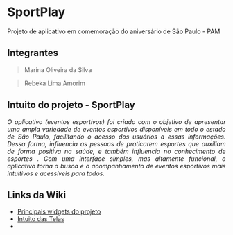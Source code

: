 # SportPlay
Projeto de aplicativo em comemoração do aniversário de São Paulo - PAM
## Integrantes
> Marina Oliveira da Silva

> Rebeka Lima Amorim
## Intuito do projeto - SportPlay
_<p align="justify">  O aplicativo (eventos esportivos) foi criado com o objetivo de apresentar uma ampla variedade de eventos esportivos disponíveis em todo o estado de São Paulo, facilitando o acesso dos usuários a essas informações. Dessa forma,  influencia as pessoas de praticarem esportes que auxiliam de forma positiva na saúde, e também influencia no conhecimento de esportes . Com uma interface simples, mas altamente funcional, o aplicativo torna a busca e o acompanhamento de eventos esportivos mais intuitivos e acessíveis para todos.</p>_
## Links da Wiki
- [Principais widgets do projeto](https://github.com/rebekaamorim/eventos_esportivos/wiki/Principais-widgets-usados)
- [Intuito das Telas](https://github.com/rebekaamorim/eventos_esportivos/wiki/Intuito-das-Telas)
- 
